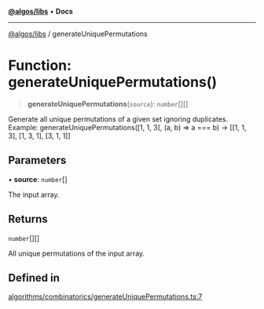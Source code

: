 [**@algos/libs**](../README.md) • **Docs**

***

[@algos/libs](../globals.md) / generateUniquePermutations

# Function: generateUniquePermutations()

> **generateUniquePermutations**(`source`): `number`[][]

Generate all unique permutations of a given set ignoring duplicates.
Example: generateUniquePermutations([1, 1, 3], (a, b) => a === b) -> [[1, 1, 3], [1, 3, 1], [3, 1, 1]]

## Parameters

• **source**: `number`[]

The input array.

## Returns

`number`[][]

All unique permutations of the input array.

## Defined in

[algorithms/combinatorics/generateUniquePermutations.ts:7](https://github.com/vladbasin/algos/blob/fda865971d7b618faddb3d2c9e423105a63674ca/libs/algos/src/lib/algorithms/combinatorics/generateUniquePermutations.ts#L7)
